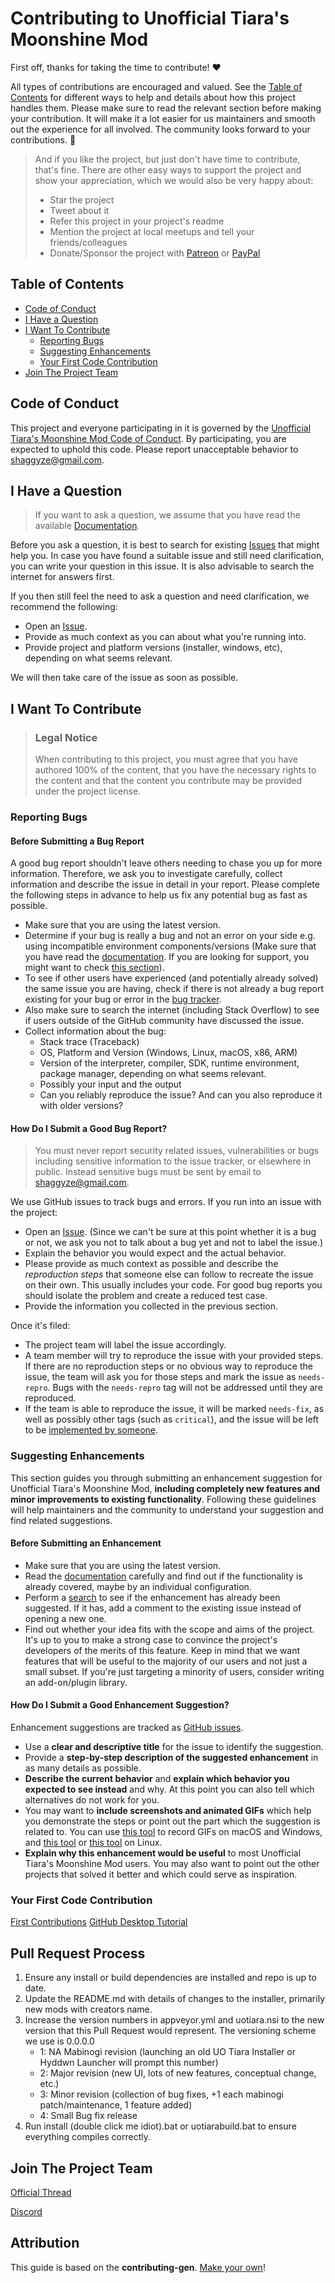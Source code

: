 <!-- omit in toc -->
# Contributing to Unofficial Tiara's Moonshine Mod

First off, thanks for taking the time to contribute! ❤️

All types of contributions are encouraged and valued. See the [Table of Contents](#table-of-contents) for different ways to help and details about how this project handles them. Please make sure to read the relevant section before making your contribution. It will make it a lot easier for us maintainers and smooth out the experience for all involved. The community looks forward to your contributions. 🎉

> And if you like the project, but just don't have time to contribute, that's fine. There are other easy ways to support the project and show your appreciation, which we would also be very happy about:
> - Star the project
> - Tweet about it
> - Refer this project in your project's readme
> - Mention the project at local meetups and tell your friends/colleagues
> - Donate/Sponsor the project with [Patreon](https://www.patreon.com/shaggyze) or [PayPal](https://paypal.me/thoggsr)

<!-- omit in toc -->
## Table of Contents

- [Code of Conduct](#code-of-conduct)
- [I Have a Question](#i-have-a-question)
- [I Want To Contribute](#i-want-to-contribute)
  - [Reporting Bugs](#reporting-bugs)
  - [Suggesting Enhancements](#suggesting-enhancements)
  - [Your First Code Contribution](#your-first-code-contribution)
- [Join The Project Team](#join-the-project-team)


## Code of Conduct

This project and everyone participating in it is governed by the
[Unofficial Tiara's Moonshine Mod Code of Conduct](https://github.com/shaggyze/uotiara/blob/master/CODE_OF_CONDUCT.md).
By participating, you are expected to uphold this code. Please report unacceptable behavior
to <shaggyze@gmail.com>.


## I Have a Question

> If you want to ask a question, we assume that you have read the available [Documentation](https://shaggyze.github.io/uotiara/).

Before you ask a question, it is best to search for existing [Issues](https://github.com/shaggyze/uotiara/issues) that might help you. In case you have found a suitable issue and still need clarification, you can write your question in this issue. It is also advisable to search the internet for answers first.

If you then still feel the need to ask a question and need clarification, we recommend the following:

- Open an [Issue](https://github.com/shaggyze/uotiara/issues/new?assignees=&labels=question&projects=&template=question.md&title=A+concise+description+of+the+topic).
- Provide as much context as you can about what you're running into.
- Provide project and platform versions (installer, windows, etc), depending on what seems relevant.

We will then take care of the issue as soon as possible.

<!--
You might want to create a separate issue tag for questions and include it in this description. People should then tag their issues accordingly.

Depending on how large the project is, you may want to outsource the questioning, e.g. to Stack Overflow or Gitter. You may add additional contact and information possibilities:
- IRC
- Slack
- Gitter
- Stack Overflow tag
- Blog
- FAQ
- Roadmap
- E-Mail List
- Forum
-->

## I Want To Contribute

> ### Legal Notice <!-- omit in toc -->
> When contributing to this project, you must agree that you have authored 100% of the content, that you have the necessary rights to the content and that the content you contribute may be provided under the project license.

### Reporting Bugs

<!-- omit in toc -->
#### Before Submitting a Bug Report

A good bug report shouldn't leave others needing to chase you up for more information. Therefore, we ask you to investigate carefully, collect information and describe the issue in detail in your report. Please complete the following steps in advance to help us fix any potential bug as fast as possible.

- Make sure that you are using the latest version.
- Determine if your bug is really a bug and not an error on your side e.g. using incompatible environment components/versions (Make sure that you have read the [documentation](https://shaggyze.github.io/uotiara/). If you are looking for support, you might want to check [this section](#i-have-a-question)).
- To see if other users have experienced (and potentially already solved) the same issue you are having, check if there is not already a bug report existing for your bug or error in the [bug tracker](https://github.com/shaggyze/uotiara/issues?q=label%3Abug).
- Also make sure to search the internet (including Stack Overflow) to see if users outside of the GitHub community have discussed the issue.
- Collect information about the bug:
  - Stack trace (Traceback)
  - OS, Platform and Version (Windows, Linux, macOS, x86, ARM)
  - Version of the interpreter, compiler, SDK, runtime environment, package manager, depending on what seems relevant.
  - Possibly your input and the output
  - Can you reliably reproduce the issue? And can you also reproduce it with older versions?

<!-- omit in toc -->
#### How Do I Submit a Good Bug Report?

> You must never report security related issues, vulnerabilities or bugs including sensitive information to the issue tracker, or elsewhere in public. Instead sensitive bugs must be sent by email to <shaggyze@gmail.com>.
<!-- You may add a PGP key to allow the messages to be sent encrypted as well. -->

We use GitHub issues to track bugs and errors. If you run into an issue with the project:

- Open an [Issue](https://github.com/shaggyze/uotiara/issues/new?assignees=&labels=bug&projects=&template=bug_report.md&title=%5BBUG%5D+). (Since we can't be sure at this point whether it is a bug or not, we ask you not to talk about a bug yet and not to label the issue.)
- Explain the behavior you would expect and the actual behavior.
- Please provide as much context as possible and describe the *reproduction steps* that someone else can follow to recreate the issue on their own. This usually includes your code. For good bug reports you should isolate the problem and create a reduced test case.
- Provide the information you collected in the previous section.

Once it's filed:

- The project team will label the issue accordingly.
- A team member will try to reproduce the issue with your provided steps. If there are no reproduction steps or no obvious way to reproduce the issue, the team will ask you for those steps and mark the issue as `needs-repro`. Bugs with the `needs-repro` tag will not be addressed until they are reproduced.
- If the team is able to reproduce the issue, it will be marked `needs-fix`, as well as possibly other tags (such as `critical`), and the issue will be left to be [implemented by someone](#your-first-code-contribution).

<!-- You might want to create an issue template for bugs and errors that can be used as a guide and that defines the structure of the information to be included. If you do so, reference it here in the description. -->


### Suggesting Enhancements

This section guides you through submitting an enhancement suggestion for Unofficial Tiara's Moonshine Mod, **including completely new features and minor improvements to existing functionality**. Following these guidelines will help maintainers and the community to understand your suggestion and find related suggestions.

<!-- omit in toc -->
#### Before Submitting an Enhancement

- Make sure that you are using the latest version.
- Read the [documentation](https://shaggyze.github.io/uotiara/) carefully and find out if the functionality is already covered, maybe by an individual configuration.
- Perform a [search](https://github.com/shaggyze/uotiara/issues) to see if the enhancement has already been suggested. If it has, add a comment to the existing issue instead of opening a new one.
- Find out whether your idea fits with the scope and aims of the project. It's up to you to make a strong case to convince the project's developers of the merits of this feature. Keep in mind that we want features that will be useful to the majority of our users and not just a small subset. If you're just targeting a minority of users, consider writing an add-on/plugin library.

<!-- omit in toc -->
#### How Do I Submit a Good Enhancement Suggestion?

Enhancement suggestions are tracked as [GitHub issues](https://github.com/shaggyze/uotiara/issues/new?assignees=&labels=enhancement&projects=&template=feature_request.md&title=).

- Use a **clear and descriptive title** for the issue to identify the suggestion.
- Provide a **step-by-step description of the suggested enhancement** in as many details as possible.
- **Describe the current behavior** and **explain which behavior you expected to see instead** and why. At this point you can also tell which alternatives do not work for you.
- You may want to **include screenshots and animated GIFs** which help you demonstrate the steps or point out the part which the suggestion is related to. You can use [this tool](https://www.cockos.com/licecap/) to record GIFs on macOS and Windows, and [this tool](https://github.com/colinkeenan/silentcast) or [this tool](https://github.com/GNOME/byzanz) on Linux. <!-- this should only be included if the project has a GUI -->
- **Explain why this enhancement would be useful** to most Unofficial Tiara's Moonshine Mod users. You may also want to point out the other projects that solved it better and which could serve as inspiration.

<!-- You might want to create an issue template for enhancement suggestions that can be used as a guide and that defines the structure of the information to be included. If you do so, reference it here in the description. -->

### Your First Code Contribution

[First Contributions](https://github.com/firstcontributions/first-contributions)
[GitHub Desktop Tutorial](https://github.com/firstcontributions/first-contributions/blob/main/gui-tool-tutorials/github-desktop-tutorial.md)

## Pull Request Process

1. Ensure any install or build dependencies are installed and repo is up to date.
2. Update the README.md with details of changes to the installer, primarily new mods with creators name.
3. Increase the version numbers in appveyor.yml and uotiara.nsi to the new version that this
   Pull Request would represent. The versioning scheme we use is 0.0.0.0
   - 1: NA Mabinogi revision (launching an old UO Tiara Installer or Hyddwn Launcher will prompt this number)
   - 2: Major revision (new UI, lots of new features, conceptual change, etc.)
   - 3: Minor revision (collection of bug fixes, +1 each mabinogi patch/maintenance, 1 feature added)
   - 4: Small Bug fix release
4. Run install (double click me idiot).bat or uotiarabuild.bat to ensure everything compiles correctly.

## Join The Project Team

[Official Thread](http://mabimods.net/index.php?topic=10456.0)

[Discord](https://discord.gg/mCNBwZT)

<!-- omit in toc -->
## Attribution
This guide is based on the **contributing-gen**. [Make your own](https://github.com/bttger/contributing-gen)!
